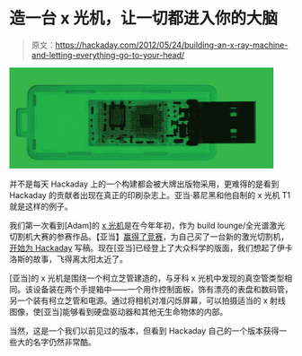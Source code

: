 # 造一台 x 光机，让一切都进入你的大脑

> 原文：<https://hackaday.com/2012/05/24/building-an-x-ray-machine-and-letting-everything-go-to-your-head/>

![](img/e5762e4b60f6490754068beed45a99d4.png "Xray")

并不是每天 Hackaday 上的一个构建都会被大牌出版物采用，更难得的是看到 Hackaday 的贡献者出现在真正的印刷杂志上。亚当·慕尼黑和他自制的 x 光机 T1 就是这样的例子。

我们第一次看到[Adam]的 [x 光机](http://hackaday.com/2012/01/01/see-through-everything-with-a-home-made-x-ray/)是在今年年初，作为 build lounge/全光谱激光切割机大赛的参赛作品。【亚当】[赢得了竞赛](http://hackaday.com/2012/01/13/grenadier-wins-the-laser-cutter-for-his-portable-x-ray-project/)，为自己买了一台新的激光切割机，[开始为 Hackaday](http://hackaday.com/author/irfp260/) 写稿。现在[亚当]已经登上了大众科学的版面，我们想起了伊卡洛斯的故事，飞得离太阳太近了。

[亚当]的 x 光机是围绕一个柯立芝管建造的，与牙科 x 光机中发现的真空管类型相同。该设备装在两个手提箱中——一个用作控制面板，饰有漂亮的表盘和数码管，另一个装有柯立芝管和电源。通过将相机对准闪烁屏幕，可以拍摄适当的 x 射线图像，使[亚当]能够看到硬盘驱动器和其他无生命物体的内部。

当然，这是一个我们以前见过的版本，但看到 Hackaday 自己的一个版本获得一些大的名字仍然非常酷。